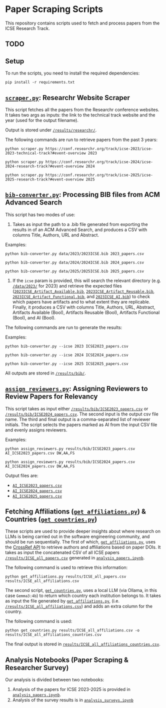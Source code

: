 # Paper Scraping Scripts

This repository contains scripts used to fetch and process papers from the ICSE Research Track.

## TODO

## Setup

To run the scripts, you need to install the required dependencies:

```shell
pip install -r requirements.txt
```

## [`scraper.py`](scraper.py): Researchr Website Scraper

This script fetches all the papers from the Researchr conference websites. It takes two args as inputs: the link to the technical track website and the year (used for the output filename).

Output is stored under [`/results/researchr/`](/results/researchr/).

The following commands are run to retrieve papers from the past 3 years:

```shell
python scraper.py https://conf.researchr.org/track/icse-2023/icse-2023-technical-track?#event-overview 2023
```

```shell
python scraper.py https://conf.researchr.org/track/icse-2024/icse-2024-research-track?#event-overview 2024
```

```shell
python scraper.py https://conf.researchr.org/track/icse-2025/icse-2025-research-track?#event-overview 2025
```

## [`bib-converter.py`](bib-converter.py): Processing BIB files from ACM Advanced Search

This script has two modes of use:

1. Takes as input the path to a .bib file generated from exporting the results in of an ACM Advanced Search, and produces a CSV with columns Title, Authors, URL and Abstract.

Examples:

```shell
python bib-converter.py data/2023/2023ICSE.bib 2023_papers.csv
```

```shell
python bib-converter.py data/2024/2024ICSE.bib 2024_papers.csv
```

```shell
python bib-converter.py data/2025/2025ICSE.bib 2025_papers.csv
```

1. If the `icse` param is provided, this will search the relevant directory (e.g. [`/data/2023/`](/data/2023/) for 2023) and retrieve the expected files ([`2023ICSE_Artifact_Available.bib`](/data/2023/2023ICSE_Artifact_Available.bib), [`2023ICSE_Artifact_Reusable.bib`](/data/2023/2023ICSE_Artifact_Reusable.bib), [`2023ICSE_Artifact_Functional.bib`](/data/2023/2023ICSE_Artifact_Functional.bib), and [`2023ICSE_AI.bib`](/data/2023/2023ICSE_AI.bib)) to check which papers have artifacts and to what extent they are replicable. Finally, it produces a CSV with columns Title, Authors, URL, Abstract, Artifacts Available (Bool), Artifacts Reusable (Bool), Artifacts Functional (Bool), and AI (Bool).

The following commands are run to generate the results:

Examples:

```shell
python bib-converter.py --icse 2023 ICSE2023_papers.csv
```

```shell
python bib-converter.py --icse 2024 ICSE2024_papers.csv
```

```shell
python bib-converter.py --icse 2025 ICSE2025_papers.csv
```

All outputs are stored in [`/results/bib/`](/results/bib/).

## [`assign_reviewers.py`](assign_reviewers.py): Assigning Reviewers to Review Papers for Relevancy

This script takes as input either [`/results/bib/ICSE2023_papers.csv`](/results/bib/ICSE2023_papers.csv) or [`/results/bib/ICSE2024_papers.csv`](/results/bib/ICSE2024_papers.csv). The second input is the output csv file name. The third and final output is a comma-separated list of reviewer initials. The script selects the papers marked as AI from the input CSV file and evenly assigns reviewers.

Examples:

```shell
python assign_reviewers.py results/bib/ICSE2023_papers.csv AI_ICSE2023_papers.csv DW,AA,FS
```

```shell
python assign_reviewers.py results/bib/ICSE2024_papers.csv AI_ICSE2024_papers.csv DW,AA,FS
```

Output files are:

- [`AI_ICSE2023_papers.csv`](./results/ai/AI_ICSE2023_papers.csv)
- [`AI_ICSE2024_papers.csv`](./results/ai/AI_ICSE2024_papers.csv)
- [`AI_ICSE2025_papers.csv`](./results/ai/AI_ICSE2025_papers.csv)

## Fetching Affiliations ([`get_affiliations.py`](get_affiliations.py)) & Countries ([`get_countries.py`](get_countries.py))


These scripts are used to provide deeper insights about where research on LLMs is being carried out in the software engineering community, and should be run sequentially. The first of which, [`get_affiliations.py`](get_affiliations.py), uses the [CrossRef API](https://www.crossref.org/documentation/retrieve-metadata/rest-api/) to retrieve authors and affiliations based on paper DOIs. It takes as input the concatenated CSV of all ICSE papers [`/results/ICSE_all_papers.csv`](./results/ICSE_all_papers.csv) generated in [`analysis_papers.ipynb`](analysis_papers.ipynb).

The following command is used to retrieve this information:

```shell
python get_affiliations.py results/ICSE_all_papers.csv results/ICSE_all_affiliations.csv
```

The second script, [`get_countries.py`](get_countries.py), uses a local LLM (via Ollama, in this case `Gemma3:4b`) to return which country each institution belongs to. It takes as input the file generated by [`get_affiliations.py`](get_affiliations.py), (i.e. [`/results/ICSE_all_affiliations.csv`](./results/ICSE_all_affiliations.csv)) and adds an extra column for the country.

The following command is used:

```shell
python get_countries.py results/ICSE_all_affiliations.csv -o results/ICSE_all_affiliations_countries.csv
```

The final output is stored in [`results/ICSE_all_affiliations_countries.csv`](./results/ICSE_all_affiliations_countries.csv).


## Analysis Notebooks (Paper Scraping & Researcher Survey)

Our analysis is divided between two notebooks:

1. Analysis of the papers for ICSE 2023-2025 is provided in [`analysis_papers.ipynb`](analysis_papers.ipynb).
2. Analysis of the survey results is in [`analysis_surveys.ipynb`](analysis_surveys.ipynb)
